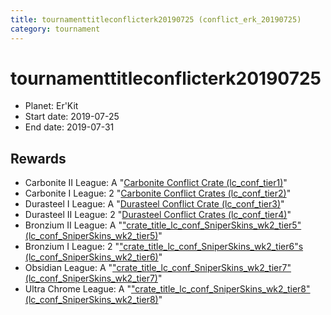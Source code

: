 ```yaml
---
title: tournamenttitleconflicterk20190725 (conflict_erk_20190725)
category: tournament
---
```

# tournamenttitleconflicterk20190725

  * Planet: Er'Kit
  * Start date: 2019-07-25
  * End date: 2019-07-31

## Rewards

  * Carbonite II League: A "[Carbonite Conflict Crate (lc_conf_tier1)](lc_conf_tier1.html)"
  * Carbonite I League: 2 "[Carbonite Conflict Crates (lc_conf_tier2)](lc_conf_tier2.html)"
  * Durasteel I League: A "[Durasteel Conflict Crate (lc_conf_tier3)](lc_conf_tier3.html)"
  * Durasteel II League: 2 "[Durasteel Conflict Crates (lc_conf_tier4)](lc_conf_tier4.html)"
  * Bronzium II League: A "["crate_title_lc_conf_SniperSkins_wk2_tier5" (lc_conf_SniperSkins_wk2_tier5)](lc_conf_SniperSkins_wk2_tier5.html)"
  * Bronzium I League: 2 "["crate_title_lc_conf_SniperSkins_wk2_tier6"s (lc_conf_SniperSkins_wk2_tier6)](lc_conf_SniperSkins_wk2_tier6.html)"
  * Obsidian League: A "["crate_title_lc_conf_SniperSkins_wk2_tier7" (lc_conf_SniperSkins_wk2_tier7)](lc_conf_SniperSkins_wk2_tier7.html)"
  * Ultra Chrome League: A "["crate_title_lc_conf_SniperSkins_wk2_tier8" (lc_conf_SniperSkins_wk2_tier8)](lc_conf_SniperSkins_wk2_tier8.html)"
